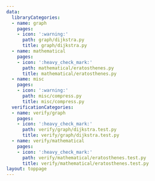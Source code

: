 ```yaml
---
data:
  libraryCategories:
  - name: graph
    pages:
    - icon: ':warning:'
      path: graph/dijkstra.py
      title: graph/dijkstra.py
  - name: mathematical
    pages:
    - icon: ':heavy_check_mark:'
      path: mathematical/eratosthenes.py
      title: mathematical/eratosthenes.py
  - name: misc
    pages:
    - icon: ':warning:'
      path: misc/compress.py
      title: misc/compress.py
  verificationCategories:
  - name: verify/graph
    pages:
    - icon: ':heavy_check_mark:'
      path: verify/graph/dijkstra.test.py
      title: verify/graph/dijkstra.test.py
  - name: verify/mathematical
    pages:
    - icon: ':heavy_check_mark:'
      path: verify/mathematical/eratosthenes.test.py
      title: verify/mathematical/eratosthenes.test.py
layout: toppage
---
```

